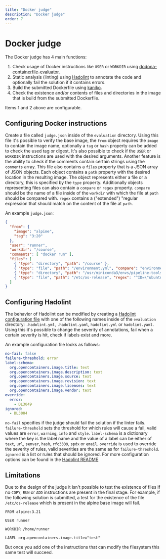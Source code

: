 ```yaml
---
title: "Docker judge"
description: "Docker judge"
order: 7
---
```

# Docker judge

The Docker judge has 4 main functions:
1. Check usage of Docker instructions like `USER` or `WORKDIR` using [dodona-containerfile-evaluator](https://github.com/Bond-009/dodona-containerfile-evaluator).
2. Static analysis (linting) using [Hadolint](https://github.com/hadolint/hadolint) to annotate the code and optionally fail the solution if it contains errors.
3. Build the submitted Dockerfile using [kaniko](https://github.com/GoogleContainerTools/kaniko).
4. Check the existence and/or contents of files and directories in the image that is build from the submitted Dockerfile.

Items 1 and 2 above are configurable.


## Configuring Docker instructions

Create a file called `judge.json` inside of the `evaluation` directory.
Using this file it's possible to verify the base image, the `from` object requires the `image` to contain the image name, optionally a `tag` or `hash` property can be added to check the used tag or digest.
It's also possible to check if the `USER` or `WORKDIR` instructions are used with the desired arguments.
Another feature is the ability to check if the comments contain certain strings using the `comments` array.
This file also contains a `files` property that is a JSON array of JSON objects.
Each object contains a `path` property with the desired location in the resulting image.
The object represents either a file or a directory, this is specified by the `type` property.
Additionally objects representing files can also contain a `compare` or `regex` property.
`compare` should be the name of a file inside of the `workdir` with which the file at `path` should be compared with.
`regex` contains a ("extended") "regular expression that should match on the content of the file at `path`.

An example `judge.json`:
```json
{
  "from": {
    "image": "alpine",
    "tag": "3:20"
  },
  "user": "runner",
  "workdir": "/course",
  "comments": [ "docker run" ],
  "files": [
    { "type": "directory", "path": "/course" },
    { "type": "file", "path": "/environment.yml", "compare": "environment.yml" },
    { "type": "directory", "path": "/usr/miniconda3/envs/pipeline-tools-1.0.0" },
    { "type": "file", "path": "/etc/os-release", "regex": "^ID=\"ubuntu\"$" }
  ]
}
```

## Configuring Hadolint

The behavior of Hadolint can be modified by creating a [Hadolint configuration file](https://github.com/hadolint/hadolint#configure) with one of the following names inside of the `evaluation` directory: `.hadolint.yml`, `.hadolint.yaml`, `hadolint.yml` or `hadolint.yaml`.
Using this it's possible to change the severity of annotations, fail when a certain severity is hit, check if labels exist and more.

An example configuration file looks as follows:
```yml
no-fail: false
failure-threshold: error
label-schema:
  org.opencontainers.image.title: text
  org.opencontainers.image.description: text
  org.opencontainers.image.source: text
  org.opencontainers.image.revision: text
  org.opencontainers.image.licenses: text
  org.opencontainers.image.vendor: text
override:
  error:
    - DL3049
ignored:
  - DL3004
```

`no-fail` specifies if the judge should fail the solution if the linter fails.
`failure-threshold` sets the threshold for which rules will cause a fail, valid values are `error`, `warning`, `info` and `style`.
`label-schema` is a dictionary where the key is the label name and the value of a label can be either of `text`, `url`, `semver`, `hash`, `rfc3339`, `spdx` or `email`.
`override` is used to override the severity of rules, valid severities are the same as for `failure-threshold`.
`ignored` is a list or rules that should be ignored.
For more configuration options can be found in the [Hadolint README](https://github.com/hadolint/hadolint#configure)


## Limitations
Due to the design of the judge it isn't possible to test the existence of files if no `COPY`, `RUN` or `ADD` instructions are present in the final stage.
For example, if the following solution is submitted, a test for the existence of the file `/etc/os-release` which is present in the alpine base image will fail.
```docker
FROM alpine:3.21

USER runner

WORKDIR /home/runner

LABEL org.opencontainers.image.title="test"
```
But once you add one of the instructions that can modify the filesystem this same test will succeed.
